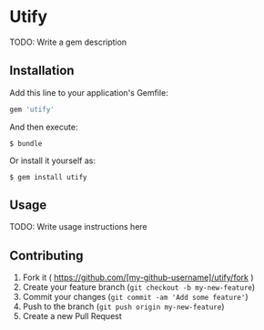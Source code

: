 # Utify

TODO: Write a gem description

## Installation

Add this line to your application's Gemfile:

```ruby
gem 'utify'
```

And then execute:

    $ bundle

Or install it yourself as:

    $ gem install utify

## Usage

TODO: Write usage instructions here

## Contributing

1. Fork it ( https://github.com/[my-github-username]/utify/fork )
2. Create your feature branch (`git checkout -b my-new-feature`)
3. Commit your changes (`git commit -am 'Add some feature'`)
4. Push to the branch (`git push origin my-new-feature`)
5. Create a new Pull Request

